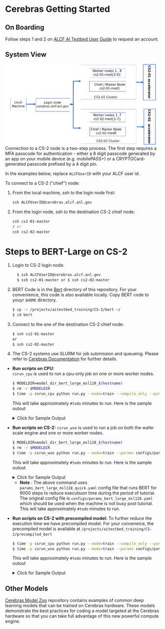 # Cerebras Getting Started

## On Boarding 

Follow steps 1 and 2 on [ALCF AI Testbed User Guide]("https://www.alcf.anl.gov/support-center/get-started") to request an account.

## System View

![CS-2 connection diagram](./Cerebras-connectivity-diagram.png)
Connection to a CS-2 node is a two-step process. The first step requires a MFA passcode for authentication - either a 8 digit passcode generated by an app on your mobile device (e.g. mobilePASS+) or a CRYPTOCard-generated passcode prefixed by a 4 digit pin. 

In the examples below, replace `ALCFUserID` with your ALCF user id.

To connect to a CS-2 ("chief") node:<br>

1. From the local machine, ssh to the login node first: 
    ```bash
    ssh ALCFUserID@cerebras.alcf.anl.gov
    ```
2. From the login node, ssh to the destination CS-2 chief node:
    ```bash
    ssh cs2-01-master
   # or
    ssh cs2-02-master
    ```

# Steps to BERT-Large on CS-2

1. Login to CS-2 login node. 
    ```bash
      $ ssh ALCFUserID@cerebras.alcf.anl.gov 
      $ ssh cs2-01-master or $ ssh cs2-02-master
    ```

2. BERT Code is in the [Bert](./bert/) directory of this repository. For your convenience, this code is also available locally. 
   Copy BERT code to youyr `$HOME` directory. 
    ```bash
    $ cp -r /projects/aitestbed_training/CS-2/bert ~/  
    $ cd bert  
    ```

3. Connect to the one of the destination CS-2 chief node:  
    ```bash
    $ ssh cs2-01-master 
    or 
    $ ssh cs2-02-master
    ```

4. The CS-2 systems use SLURM for job submission and queueing. Please refer to [Cerebras Documentation](https://www.alcf.anl.gov/support/ai-testbed-userdocs/cerebras/Job-Queuing-and-Submission/index.html) for further details. 
  
  * **Run scripts on CPU:**  
   `csrun_cpu` is used to run a cpu-only job on one or more worker nodes.

    ```bash
    $ MODELDIR=model_dir_bert_large_msl128_$(hostname)  
    $ rm -r $MODELDIR  
    $ time -p csrun_cpu python run.py --mode=train --compile_only --params configs/params_bert_large_msl128.yaml --model_dir $MODELDIR --cs_ip $CS_IP  
    ```
    This will take approximately `#todo` minutes to run. Here is the sample outout 

    <details>
    <summary>Click for Sample Output</summary>

    ```bash
    $ ToDo
    $ ToDo
    $ ToDo
    $ ToDo
    $ ToDo
    ```

    </details>


  * **Run scripts on CS-2:** 
  `csrun_wse` is used to run a job on both the wafer scale engine and one or more worker nodes.

    ```bash
    $ MODELDIR=model_dir_bert_large_msl128_$(hostname)  
    $ rm -r $MODELDIR 
    $ time -p csrun_wse python run.py --mode=train --params configs/params_bert_large_msl128.yaml --model_dir $MODELDIR --cs_ip $CS_IP
    ```
    
    This will take approximately `#todo` minutes to run. Here is the sample outout 

    <details>
    <summary>Click for Sample Output</summary>

    ```bash
    $ ToDo
    $ ToDo
    $ ToDo
    $ ToDo
    $ ToDo
    ```

    </details>

    * **Note** : The above command uses `params_bert_large_msl128_quick.yaml` config file that runs BERT for 9000 steps to reduce executiuon time during the period of tutorial.  
    The original config file is `configs/params_bert_large_msl128.yaml` which should be used when the machine is not busy post tutorial. This will take approximately `#todo` minutes to run.

* **Run scripts on CS-2 with precompiled model:**
To further reduce the execution time we have precompiled model. For your conveneice, the precompiled model is available at `/projects/aitestbed_training/CS-2/precompiled_bert`

    ```bash
    $ time -p csrun_cpu python run.py --mode=train --compile_only --params configs/params_bert_large_msl128.yaml --model_dir $MODELDIR --cs_ip $CS_IP
    $ time -p csrun_wse python run.py --mode=train --params configs/params_bert_large_msl128.yaml --model_dir $MODELDIR --cs_ip $CS_IP
    ```
    This will take approximately `#todo` minutes to run. Here is the sample outout 

    <details>
    <summary>Click for Sample Output</summary>

    ```bash
    $ ToDo
    $ ToDo
    $ ToDo
    $ ToDo
    $ ToDo
    ```

    </details>


## Other Models 

[Cerebras Model Zoo](https://github.com/Cerebras/modelzoo) repository contains examples of common deep learning models that can be trained on Cerebras hardware. These models demonstrate the best practices for coding a model targeted at the Cerebras hardware so that you can take full advantage of this new powerful compute engine.






